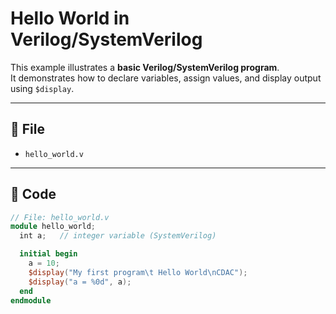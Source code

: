 # Hello World in Verilog/SystemVerilog  

This example illustrates a **basic Verilog/SystemVerilog program**.  
It demonstrates how to declare variables, assign values, and display output using `$display`.  

---

## 📂 File  
- `hello_world.v`  

---

## 📜 Code  
```verilog
// File: hello_world.v
module hello_world;
  int a;   // integer variable (SystemVerilog)

  initial begin
    a = 10;  
    $display("My first program\t Hello World\nCDAC");
    $display("a = %0d", a);
  end
endmodule
 
